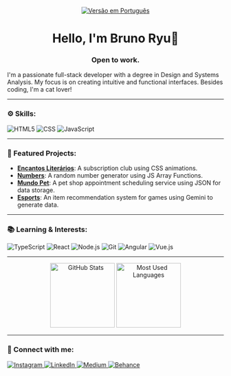 <p align="center">
  <a href="URL_DO_SEU_REPOSITORIO/README.md">
    <img src="https://img.shields.io/badge/Português-1572B6?style=for-the-badge&logo=i18next&logoColor=white" alt="Versão em Português">
  </a>
</p>

<div align="center">
  <h1>Hello, I'm Bruno Ryu👋</h1>
  <h3>Open to work.</h3>
</div>

I'm a passionate full-stack developer with a degree in Design and Systems Analysis. My focus is on creating intuitive and functional interfaces. Besides coding, I'm a cat lover!

---

### ⚙️ Skills:
<p align="left">
  <img src="https://img.shields.io/badge/HTML5-E34F26?style=for-the-badge&logo=html5&logoColor=white" alt="HTML5">
  <img src="https://img.shields.io/badge/CSS-1572B6?style=for-the-badge&logo=css&logoColor=white" alt="CSS">
  <img src="https://img.shields.io/badge/JS ES6+-F7DF1E?style=for-the-badge&logo=javascript&logoColor=black" alt="JavaScript">
</p>

---

### 🚀 Featured Projects:

- **[Encantos Literários](https://github.com/BRyuTakahashi/encanto-literarios)**: A subscription club using CSS animations.
- **[Numbers](https://github.com/BRyuTakahashi/numbers)**: A random number generator using JS Array Functions.
- **[Mundo Pet](https://github.com/BRyuTakahashi/mundo-pet)**: A pet shop appointment scheduling service using JSON for data storage.
- **[Esports](https://github.com/BRyuTakahashi/nlw)**: An item recommendation system for games using Gemini to generate data.

---

### 📚 Learning & Interests:

<p align="left">
  <img src="https://img.shields.io/badge/Typescript-377CC8?style=for-the-badge&logo=typescript&logoColor=white" alt="TypeScript">
  <img src="https://img.shields.io/badge/React-61DAFB?style=for-the-badge&logo=react&logoColor=black" alt="React">
  <img src="https://img.shields.io/badge/NODE.JS-587B38?style=for-the-badge&logo=node.js&logoColor=white" alt="Node.js">
  <img src="https://img.shields.io/badge/GIT-E44C30?style=for-the-badge&logo=git&logoColor=white" alt="Git">
  <img src="https://img.shields.io/badge/Angular-DE002D?style=for-the-badge&logo=angular&logoColor=black" alt="Angular">
  <img src="https://img.shields.io/badge/vue.js-42B884?style=for-the-badge&logo=vue.js&logoColor=35496e" alt="Vue.js">
</p>

---

<div align="center">
  <img height="150em" src="https://github-readme-stats.vercel.app/api?username=BRyuTakahashi&show_icons=true&theme=dracula&title_color=0AFEFF&include_all_commits=true&count_private=true" alt="GitHub Stats"/>
  <img height="150em" src="https://github-readme-stats.vercel.app/api/top-langs/?username=BRyuTakahashi&layout=compact&langs_count=7&theme=dracula&title_color=0AFEFF" alt="Most Used Languages"/>
</div>

---

### 🤝 Connect with me:

<a href="https://www.instagram.com/bruno_ryu0805/" target="_blank">
  <img src="https://img.shields.io/badge/-Instagram-%23E4405F?style=for-the-badge&logo=instagram&logoColor=white" alt="Instagram">
</a>
<a href="https://www.linkedin.com/in/bruno-takahashi-97b0b01b8/" target="_blank">
  <img src="https://img.shields.io/badge/LinkedIn-0077B5?style=for-the-badge&logo=linkedin&logoColor=white" alt="LinkedIn">
</a>
<a href="https://medium.com/@brunoryu0805" target="_blank">
  <img src="https://img.shields.io/badge/Medium-F2A71B?style=for-the-badge&logo=medium&logoColor=white" alt="Medium">
</a>
<a href="https://www.behance.net/brunoryu1" target="_blank">
  <img src="https://img.shields.io/badge/Behance-056CF2?style=for-the-badge&logo=behance&logoColor=white" alt="Behance">
</a>
